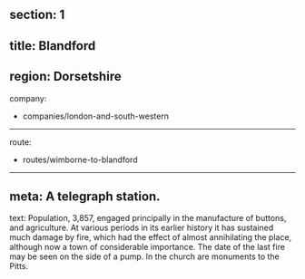 ﻿section: 1
----
title: Blandford
----
region: Dorsetshire
----
company:
- companies/london-and-south-western
----
route:
- routes/wimborne-to-blandford
----
meta: A telegraph station.
----
text: Population, 3,857, engaged principally in the manufacture of buttons, and agriculture. At various periods in its earlier history it has sustained much damage by fire, which had the effect of almost annihilating the place, although now a town of considerable importance. The date of the last fire may be seen on the side of a pump. In the church are monuments to the Pitts.